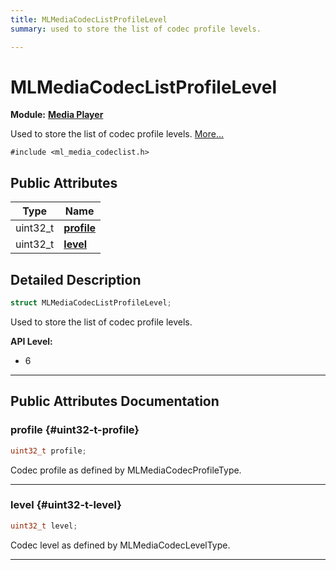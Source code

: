```yaml
---
title: MLMediaCodecListProfileLevel
summary: used to store the list of codec profile levels. 

---
```


# MLMediaCodecListProfileLevel

**Module:** **[Media Player](/versioned_docs/version-22-Mar-2023/api-ref/api/Modules/group___media_player/group___media_player.md)**



Used to store the list of codec profile levels.  [More...](#detailed-description)


`#include <ml_media_codeclist.h>`

## Public Attributes

| Type           | Name           |
| -------------- | -------------- |
| uint32_t | **[profile](/versioned_docs/version-22-Mar-2023/api-ref/api/Modules/group___media_player/struct_m_l_media_codec_list_profile_level.md#uint32-t-profile)**  |
| uint32_t | **[level](/versioned_docs/version-22-Mar-2023/api-ref/api/Modules/group___media_player/struct_m_l_media_codec_list_profile_level.md#uint32-t-level)**  |

## Detailed Description

```cpp
struct MLMediaCodecListProfileLevel;
```

Used to store the list of codec profile levels. 




**API Level:**
  * 6 




-----------
## Public Attributes Documentation

### profile {#uint32-t-profile}

```cpp
uint32_t profile;
```


Codec profile as defined by MLMediaCodecProfileType. 





-----------

### level {#uint32-t-level}

```cpp
uint32_t level;
```


Codec level as defined by MLMediaCodecLevelType. 





-----------


